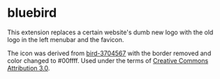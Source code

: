 # bluebird

This extension replaces a certain website's dumb new logo with the old logo in the left menubar and the favicon.

The icon was derived from [bird-3704567](https://thenounproject.com/icon/bird-3704567/) with the border removed and color changed to #00ffff. Used under the terms of [ Creative Commons Attribution 3.0](https://creativecommons.org/licenses/by/3.0/).
